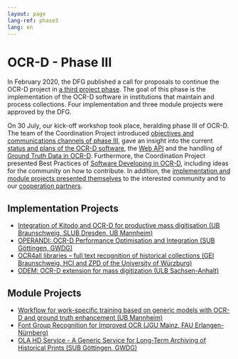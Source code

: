 ```yaml
---
layout: page
lang-ref: phase3
lang: en
---
```


# OCR-D - Phase III

In February 2020, the DFG published a call for proposals to continue the OCR-D project in [a third project phase](https://ocr-d.de/en/2020/02/25/dfg-call.html). 
The goal of this phase is the implementation of the OCR-D software in institutions that 
maintain and process collections. Four implementation and three module projects were approved by the DFG. 

On 30 July, our kick-off workshop took place, heralding phase III of OCR-D. The team of the Coordination Project introduced [objectives and communications channels of phase III](https://ocr-d.de/assets/kick-off/phase3.pdf), gave an insight into the current [status and plans of the OCR-D software](https://ocr-d.de/assets/kick-off/spec_core_ocrd_all.pdf), the [Web API](https://ocr-d.de/assets/kick-off/web-api.pdf) and the handling of [Ground Truth Data in OCR-D](https://ocr-d.de/assets/kick-off/gt.pdf). Furthermore, the Coordination Project presented Best Practices of [Software Developing in OCR-D](https://ocr-d.de/assets/kick-off/software-development.pdf), including ideas for the community on how to contribute. 
In addition, the [implementation and module projects presented themselves](https://ocr-d.de/assets/kick-off/lightning-talks.pdf) to the interested community and to our [cooperation partners](https://ocr-d.de/en/contact#cooperation-partners).

## Implementation Projects
* [Integration of Kitodo and OCR-D for productive mass digitisation (UB Braunschweig, SLUB Dresden, UB Mannheim)](https://www.bib.uni-mannheim.de/en/about/projects-of-the-university-library/ocr-d-kitodo/)
* [OPERANDI: OCR-D Performance Optimisation and Integration (SUB Göttingen, GWDG)](https://gepris.dfg.de/gepris/projekt/460609319?language=en)
* [OCR4all libraries – full text recognition of historical collections (GEI Braunschweig, HCI and ZPD of the University of Würzburg)](https://gepris.dfg.de/gepris/projekt/460665940?language=en)
* [ODEM: OCR-D extension for mass digitization (ULB Sachsen-Anhalt)](https://gepris.dfg.de/gepris/projekt/460554747?language=en)

## Module Projects
* [Workflow for work-specific training based on generic models with OCR-D and ground truth enhancement (UB Mannheim)](https://www.bib.uni-mannheim.de/en/about/projects-of-the-university-library/ocr-d-modelltraining/)
* [Font Group Recognition for Improved OCR (JGU Mainz, FAU Erlangen-Nürnberg)](https://lme.tf.fau.de/news/dfg-funds-font-group-recognition-for-improved-ocr/)
* [OLA HD Service - A Generic Service for Long-Term Archiving of Historical Prints (SUB Göttingen, GWDG)](https://gepris.dfg.de/gepris/projekt/460652320?language=en)